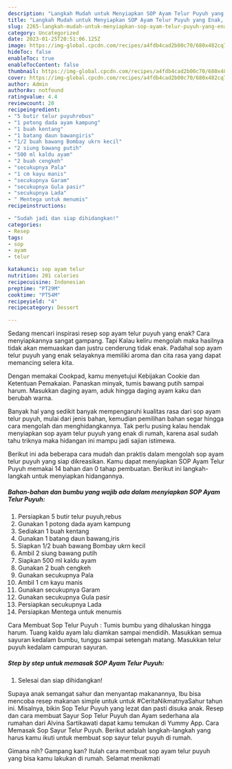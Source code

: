 ```yaml
---
description: "Langkah Mudah untuk Menyiapkan SOP Ayam Telur Puyuh yang Enak, Buat Buka Puasa Lezat Sekali"
title: "Langkah Mudah untuk Menyiapkan SOP Ayam Telur Puyuh yang Enak, Buat Buka Puasa Lezat Sekali"
slug: 2265-langkah-mudah-untuk-menyiapkan-sop-ayam-telur-puyuh-yang-enak-buat-buka-puasa-lezat-sekali
category: Uncategorized
date: 2023-01-25T20:51:06.125Z
image: https://img-global.cpcdn.com/recipes/a4fdb4cad2b00c70/680x482cq70/sop-ayam-telur-puyuh-foto-resep-utama.jpg
hideToc: false
enableToc: true
enableTocContent: false
thumbnail: https://img-global.cpcdn.com/recipes/a4fdb4cad2b00c70/680x482cq70/sop-ayam-telur-puyuh-foto-resep-utama.jpg
cover: https://img-global.cpcdn.com/recipes/a4fdb4cad2b00c70/680x482cq70/sop-ayam-telur-puyuh-foto-resep-utama.jpg
author: Admin
authorAv: notfound
ratingvalue: 4.4
reviewcount: 20
recipeingredient:
- "5 butir telur puyuhrebus"
- "1 potong dada ayam kampung"
- "1 buah kentang"
- "1 batang daun bawangiris"
- "1/2 buah bawang Bombay ukrn kecil"
- "2 siung bawang putih"
- "500 ml kaldu ayam"
- "2 buah cengkeh"
- "secukupnya Pala"
- "1 cm kayu manis"
- "secukupnya Garam"
- "secukupnya Gula pasir"
- "secukupnya Lada"
- " Mentega untuk menumis"
recipeinstructions:

- "Sudah jadi dan siap dihidangkan!"
categories:
- Resep
tags:
- sop
- ayam
- telur

katakunci: sop ayam telur 
nutrition: 201 calories
recipecuisine: Indonesian
preptime: "PT29M"
cooktime: "PT54M"
recipeyield: "4"
recipecategory: Dessert

---
```



Sedang mencari inspirasi resep sop ayam telur puyuh yang enak? Cara menyiapkannya sangat gampang. Tapi Kalau keliru mengolah maka hasilnya tidak akan memuaskan dan justru cenderung tidak enak. Padahal sop ayam telur puyuh yang enak selayaknya memiliki aroma dan cita rasa yang dapat memancing selera kita.


Dengan memakai Cookpad, kamu menyetujui Kebijakan Cookie dan Ketentuan Pemakaian. Panaskan minyak, tumis bawang putih sampai harum. Masukkan daging ayam, aduk hingga daging ayam kaku dan berubah warna.

Banyak hal yang sedikit banyak mempengaruhi kualitas rasa dari sop ayam telur puyuh, mulai dari jenis bahan, kemudian pemilihan bahan segar hingga cara mengolah dan menghidangkannya. Tak perlu pusing kalau hendak menyiapkan sop ayam telur puyuh yang enak di rumah, karena asal sudah tahu triknya maka hidangan ini mampu jadi sajian istimewa.


Berikut ini ada beberapa cara mudah dan praktis dalam mengolah sop ayam telur puyuh yang siap dikreasikan. Kamu dapat menyiapkan SOP Ayam Telur Puyuh memakai 14 bahan dan 0 tahap pembuatan. Berikut ini langkah-langkah untuk menyiapkan hidangannya.

<!--inarticleads1-->

##### Bahan-bahan dan bumbu yang wajib ada dalam menyiapkan SOP Ayam Telur Puyuh:

1. Persiapkan 5 butir telur puyuh,rebus
1. Gunakan 1 potong dada ayam kampung
1. Sediakan 1 buah kentang
1. Gunakan 1 batang daun bawang,iris
1. Siapkan 1/2 buah bawang Bombay ukrn kecil
1. Ambil 2 siung bawang putih
1. Siapkan 500 ml kaldu ayam
1. Gunakan 2 buah cengkeh
1. Gunakan secukupnya Pala
1. Ambil 1 cm kayu manis
1. Gunakan secukupnya Garam
1. Gunakan secukupnya Gula pasir
1. Persiapkan secukupnya Lada
1. Persiapkan  Mentega untuk menumis


Cara Membuat Sop Telur Puyuh : Tumis bumbu yang dihaluskan hingga harum. Tuang kaldu ayam lalu diamkan sampai mendidih. Masukkan semua sayuran kedalam bumbu, tunggu sampai setengah matang. Masukkan telur puyuh kedalam campuran sayuran. 

<!--inarticleads2-->

##### Step by step untuk memasak SOP Ayam Telur Puyuh:


1. Selesai dan siap dihidangkan!

Supaya anak semangat sahur dan menyantap makanannya, Ibu bisa mencoba resep makanan simple untuk untuk #CeritaNikmatnyaSahur tahun ini. Misalnya, bikin Sop Telur Puyuh yang lezat dan pasti disuka anak. Resep dan cara membuat Sayur Sop Telur Puyuh dan Ayam sederhana ala rumahan dari Alvina Sartikawati dapat kamu temukan di Yummy App. Cara Memasak Sop Sayur Telur Puyuh. Berikut adalah langkah-langkah yang harus kamu ikuti untuk membuat sop sayur telur puyuh di rumah. 

Gimana nih? Gampang kan? Itulah cara membuat sop ayam telur puyuh yang bisa kamu lakukan di rumah. Selamat menikmati

